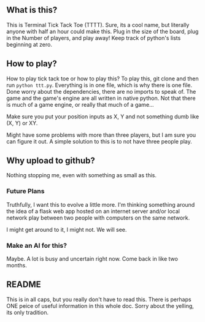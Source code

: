 ## What is this?

This is Terminal Tick Tack Toe (TTTT). Sure, its a cool name, but literally anyone
with half an hour could make this. Plug in the size of the board, plug in the Number
of players, and play away! Keep track of python's lists beginning at zero.

## How to play?

How to play tick tack toe or how to play this? To play this, git clone and then
run `python ttt.py`. Everything is in one file, which is why there is one file.
Done worry about the dependencies, there are no imports to speak of. The game and the
game's engine are all written in native python. Not that there is much of a game engine,
or really that much of a game...

Make sure you put your position inputs as X, Y and not something
dumb like (X, Y) or XY.

Might have some problems with  more than three players, but I am sure you can figure it out. A simple solution to this is to not have three people play.

## Why upload to github?

Nothing stopping me, even with something as small as this.

### Future Plans

Truthfully, I want this to evolve a little more. I'm thinking something around
the idea of a flask web app hosted on an internet server and/or local network play
between two people with computers on the same network.

I might get around to it, I might not. We will see.

### Make an AI for this?

Maybe. A lot is busy and uncertain right now. Come back in like two months.

## README

This is in all caps, but you really don't have to read this. There is perhaps ONE peice of useful information in this whole doc.
Sorry about the yelling, its only tradition.
